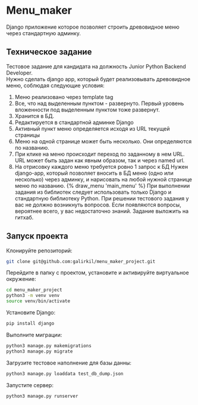 # Menu_maker
Django приложение которое позволяет строить древовидное меню через стандартную админку.

## Техническое задание
Тестовое задание для кандидата на должность Junior Python Backend Developer.  
Нужно сделать django app, который будет реализовывать древовидное меню, соблюдая следующие условия:
1) Меню реализовано через template tag
2) Все, что над выделенным пунктом - развернуто. Первый уровень вложенности под выделенным пунктом тоже развернут.
3) Хранится в БД.
4) Редактируется в стандартной админке Django
5) Активный пункт меню определяется исходя из URL текущей страницы
6) Меню на одной странице может быть несколько. Они определяются по названию.
7) При клике на меню происходит переход по заданному в нем URL. URL может быть задан как явным образом, так и через named url.
8) На отрисовку каждого меню требуется ровно 1 запрос к БД
 Нужен django-app, который позволяет вносить в БД меню (одно или несколько) через админку, и нарисовать на любой нужной странице меню по названию.
 {% draw_menu 'main_menu' %}
 При выполнении задания из библиотек следует использовать только Django и стандартную библиотеку Python.
При решении тестового задания у вас не должно возникнуть вопросов. Если появляются вопросы, вероятнее всего, у вас недостаточно знаний.
Задание выложить на гитхаб.

## Запуск проекта
Клонируйте репозиторий:
```bash
git clone git@github.com:galirkil/menu_maker_project.git
```
Перейдите в папку с проектом, установите и активируйте виртуальное окружение:
```bash
cd menu_maker_project
python3 -m venv venv
source venv/bin/activate
```
Установите Django:
```bash
pip install django
```
Выполните миграции:
```bash
python3 manage.py makemigrations
python3 manage.py migrate
```
Загрузите тестовое наполнение для базы данны:
```bash
python3 manage.py loaddata test_db_dump.json
```
Запустите сервер:
```bash
python3 manage.py runserver
```
